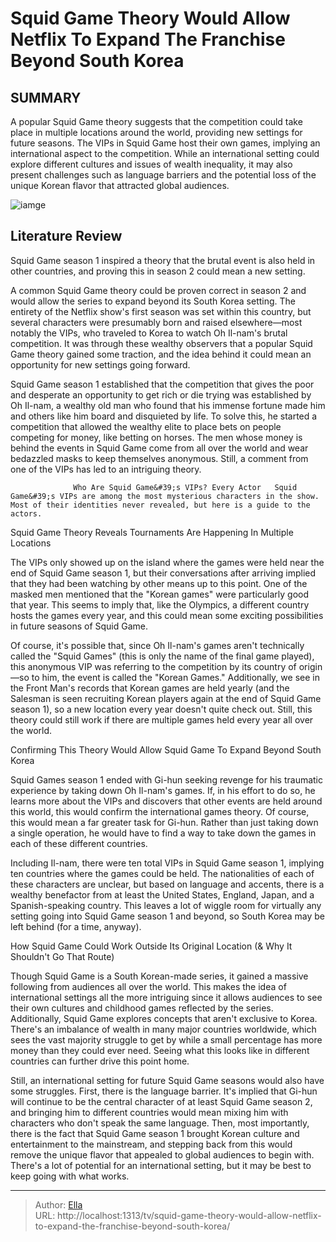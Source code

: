 # Squid Game Theory Would Allow Netflix To Expand The Franchise Beyond South Korea


## SUMMARY 



  A popular Squid Game theory suggests that the competition could take place in multiple locations around the world, providing new settings for future seasons.   The VIPs in Squid Game host their own games, implying an international aspect to the competition.   While an international setting could explore different cultures and issues of wealth inequality, it may also present challenges such as language barriers and the potential loss of the unique Korean flavor that attracted global audiences.  

![iamge](https://static1.srcdn.com/wordpress/wp-content/uploads/2024/01/_squid-game-theory-netflix-expand-beyond-south-korea.jpg)

## Literature Review
Squid Game season 1 inspired a theory that the brutal event is also held in other countries, and proving this in season 2 could mean a new setting.




A common Squid Game theory could be proven correct in season 2 and would allow the series to expand beyond its South Korea setting. The entirety of the Netflix show&#39;s first season was set within this country, but several characters were presumably born and raised elsewhere—most notably the VIPs, who traveled to Korea to watch Oh Il-nam&#39;s brutal competition. It was through these wealthy observers that a popular Squid Game theory gained some traction, and the idea behind it could mean an opportunity for new settings going forward.




Squid Game season 1 established that the competition that gives the poor and desperate an opportunity to get rich or die trying was established by Oh Il-nam, a wealthy old man who found that his immense fortune made him and others like him board and disquieted by life. To solve this, he started a competition that allowed the wealthy elite to place bets on people competing for money, like betting on horses. The men whose money is behind the events in Squid Game come from all over the world and wear bedazzled masks to keep themselves anonymous. Still, a comment from one of the VIPs has led to an intriguing theory.

                  Who Are Squid Game&#39;s VIPs? Every Actor   Squid Game&#39;s VIPs are among the most mysterious characters in the show. Most of their identities never revealed, but here is a guide to the actors.    


 Squid Game Theory Reveals Tournaments Are Happening In Multiple Locations 
         




The VIPs only showed up on the island where the games were held near the end of Squid Game season 1, but their conversations after arriving implied that they had been watching by other means up to this point. One of the masked men mentioned that the &#34;Korean games&#34; were particularly good that year. This seems to imply that, like the Olympics, a different country hosts the games every year, and this could mean some exciting possibilities in future seasons of Squid Game.

Of course, it&#39;s possible that, since Oh Il-nam&#39;s games aren&#39;t technically called the &#34;Squid Games&#34; (this is only the name of the final game played), this anonymous VIP was referring to the competition by its country of origin—so to him, the event is called the &#34;Korean Games.&#34; Additionally, we see in the Front Man&#39;s records that Korean games are held yearly (and the Salesman is seen recruiting Korean players again at the end of Squid Game season 1), so a new location every year doesn&#39;t quite check out. Still, this theory could still work if there are multiple games held every year all over the world.






 Confirming This Theory Would Allow Squid Game To Expand Beyond South Korea 
          

Squid Games season 1 ended with Gi-hun seeking revenge for his traumatic experience by taking down Oh Il-nam&#39;s games. If, in his effort to do so, he learns more about the VIPs and discovers that other events are held around this world, this would confirm the international games theory. Of course, this would mean a far greater task for Gi-hun. Rather than just taking down a single operation, he would have to find a way to take down the games in each of these different countries.

Including Il-nam, there were ten total VIPs in Squid Game season 1, implying ten countries where the games could be held. The nationalities of each of these characters are unclear, but based on language and accents, there is a wealthy benefactor from at least the United States, England, Japan, and a Spanish-speaking country. This leaves a lot of wiggle room for virtually any setting going into Squid Game season 1 and beyond, so South Korea may be left behind (for a time, anyway).






 How Squid Game Could Work Outside Its Original Location (&amp; Why It Shouldn&#39;t Go That Route) 
          

Though Squid Game is a South Korean-made series, it gained a massive following from audiences all over the world. This makes the idea of international settings all the more intriguing since it allows audiences to see their own cultures and childhood games reflected by the series. Additionally, Squid Game explores concepts that aren&#39;t exclusive to Korea. There&#39;s an imbalance of wealth in many major countries worldwide, which sees the vast majority struggle to get by while a small percentage has more money than they could ever need. Seeing what this looks like in different countries can further drive this point home.

Still, an international setting for future Squid Game seasons would also have some struggles. First, there is the language barrier. It&#39;s implied that Gi-hun will continue to be the central character of at least Squid Game season 2, and bringing him to different countries would mean mixing him with characters who don&#39;t speak the same language. Then, most importantly, there is the fact that Squid Game season 1 brought Korean culture and entertainment to the mainstream, and stepping back from this would remove the unique flavor that appealed to global audiences to begin with. There&#39;s a lot of potential for an international setting, but it may be best to keep going with what works.






---

> Author: [Ella](https://instagram.hk.cn/)  
> URL: http://localhost:1313/tv/squid-game-theory-would-allow-netflix-to-expand-the-franchise-beyond-south-korea/  

